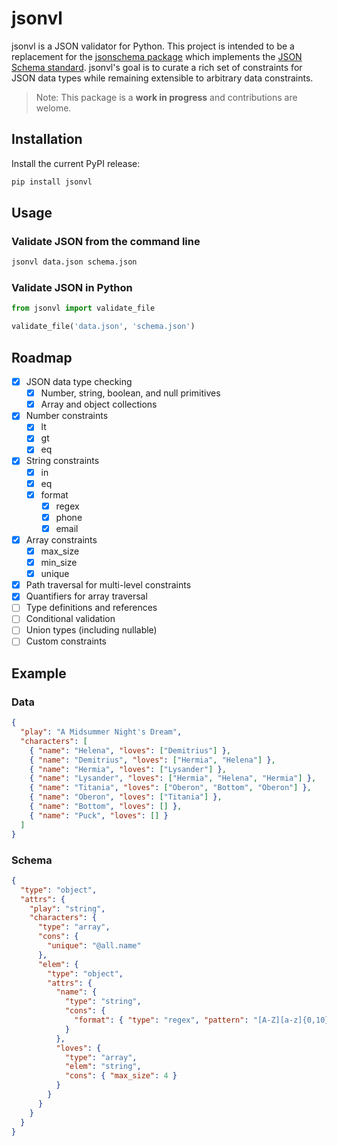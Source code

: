 # jsonvl

jsonvl is a JSON validator for Python. This project is intended to be a replacement for the [jsonschema package](https://pypi.org/project/jsonschema/) which implements the [JSON Schema standard](https://json-schema.org/). jsonvl's goal is to curate a rich set of constraints for JSON data types while remaining extensible to arbitrary data constraints.

> Note: This package is a **work in progress** and contributions are welome.

## Installation

Install the current PyPI release:

```bash
pip install jsonvl
```

## Usage

### Validate JSON from the command line

```bash
jsonvl data.json schema.json
```

### Validate JSON in Python

```python
from jsonvl import validate_file

validate_file('data.json', 'schema.json')
```

## Roadmap

- [x] JSON data type checking
  - [x] Number, string, boolean, and null primitives
  - [x] Array and object collections
- [x] Number constraints
  - [x] lt
  - [x] gt
  - [x] eq
- [x] String constraints
  - [x] in
  - [x] eq
  - [x] format
    - [x] regex
    - [x] phone
    - [x] email
- [x] Array constraints
  - [x] max_size
  - [x] min_size
  - [x] unique
- [x] Path traversal for multi-level constraints
- [x] Quantifiers for array traversal
- [ ] Type definitions and references
- [ ] Conditional validation
- [ ] Union types (including nullable)
- [ ] Custom constraints

## Example

### Data

```json
{
  "play": "A Midsummer Night's Dream",
  "characters": [
    { "name": "Helena", "loves": ["Demitrius"] },
    { "name": "Demitrius", "loves": ["Hermia", "Helena"] },
    { "name": "Hermia", "loves": ["Lysander"] },
    { "name": "Lysander", "loves": ["Hermia", "Helena", "Hermia"] },
    { "name": "Titania", "loves": ["Oberon", "Bottom", "Oberon"] },
    { "name": "Oberon", "loves": ["Titania"] },
    { "name": "Bottom", "loves": [] },
    { "name": "Puck", "loves": [] }
  ]
}
```

### Schema

```json
{
  "type": "object",
  "attrs": {
    "play": "string",
    "characters": {
      "type": "array",
      "cons": {
        "unique": "@all.name"
      },
      "elem": {
        "type": "object",
        "attrs": {
          "name": {
            "type": "string",
            "cons": {
              "format": { "type": "regex", "pattern": "[A-Z][a-z]{0,10}" }
            }
          },
          "loves": {
            "type": "array",
            "elem": "string",
            "cons": { "max_size": 4 }
          }
        }
      }
    }
  }
}
```
